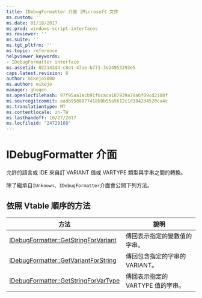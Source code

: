 ```yaml
---
title: IDebugFormatter 介面 |Microsoft 文件
ms.custom: ''
ms.date: 01/18/2017
ms.prod: windows-script-interfaces
ms.reviewer: ''
ms.suite: ''
ms.tgt_pltfrm: ''
ms.topic: reference
helpviewer_keywords:
- IDebugFormatter interface
ms.assetid: 022142d4-c8e1-47ae-b771-3e24953293e5
caps.latest.revision: 8
author: mikejo5000
ms.author: mikejo
manager: ghogen
ms.openlocfilehash: 97f95aa1ecb91f6caca187939a79a6f09cd2108f
ms.sourcegitcommit: aadb9588877418b8b55a5612c1d3842d4520ca4c
ms.translationtype: MT
ms.contentlocale: zh-TW
ms.lasthandoff: 10/27/2017
ms.locfileid: "24729168"
---
```

# <a name="idebugformatter-interface"></a>IDebugFormatter 介面
允許的語言或 IDE 來自訂 VARIANT 值或 VARTYPE 類型與字串之間的轉換。  
  
 除了繼承自`IUnknown`、`IDebugFormatter`介面會公開下列方法。  
  
## <a name="methods-in-vtable-order"></a>依照 Vtable 順序的方法  
  
|方法|說明|  
|------------|-----------------|  
|[IDebugFormatter::GetStringForVariant](../../winscript/reference/idebugformatter-getstringforvariant.md)|傳回表示指定的變數值的字串。|  
|[IDebugFormatter::GetVariantForString](../../winscript/reference/idebugformatter-getvariantforstring.md)|傳回包含指定的字串的 VARIANT。|  
|[IDebugFormatter::GetStringForVarType](../../winscript/reference/idebugformatter-getstringforvartype.md)|傳回表示指定的 VARTYPE 值的字串。|